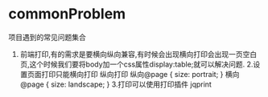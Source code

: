 # commonProblem
项目遇到的常见问题集合
1. 前端打印,有的需求是要横向纵向兼容,有时候会出现横向打印会出现一页空白页,这个时候我们要将body加一个css属性display:table;就可以解决问题.
2.设置页面打印只能横向打印 纵向打印 纵向@page { size: portrait; } 横向@page { size: landscape; }
3.打印可以使用打印插件 jqprint

